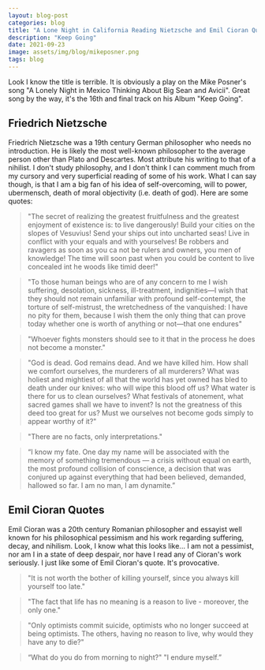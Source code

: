 ```yaml
---
layout: blog-post
categories: blog
title: "A Lone Night in California Reading Nietzsche and Emil Cioran Quotes"
description: "Keep Going"
date: 2021-09-23
image: assets/img/blog/mikeposner.png
tags: blog
---
```


Look I know the title is terrible. It is obviously a play on the Mike Posner's song "A Lonely Night in Mexico Thinking About Big Sean and Avicii". Great song by the way, it's the 16th and final track on his Album "Keep Going".

## Friedrich Nietzsche

Friedrich Nietzsche was a 19th century German philosopher who needs no introduction. He is likely the most well-known philosopher to the average person other than Plato and Descartes. Most attribute his writing to that of a nihilist. I don't study philosophy, and I don't think I can comment much from my cursory and very superficial reading of some of his work. What I can say though, is that I am a big fan of his idea of self-overcoming, will to power, ubermensch, death of moral objectivity (i.e. death of god). Here are some quotes:

> "The secret of realizing the greatest fruitfulness and the greatest enjoyment of existence is: to live dangerously! Build your cities on the slopes of Vesuvius! Send your ships out into uncharted seas! Live in conflict with your equals and with yourselves! Be robbers and ravagers as soon as you ca not be rulers and owners, you men of knowledge! The time will soon past when you could be content to live concealed int he woods like timid deer!"

> "To those human beings who are of any concern to me I wish suffering, desolation, sickness, ill-treatment, indignities—I wish that they should not remain unfamiliar with profound self-contempt, the torture of self-mistrust, the wretchedness of the vanquished: I have no pity for them, because I wish them the only thing that can prove today whether one is worth of anything or not—that one endures"

> "Whoever fights monsters should see to it that in the process he does not become a monster."

> "God is dead. God remains dead. And we have killed him. How shall we comfort ourselves, the murderers of all murderers? What was holiest and mightiest of all that the world has yet owned has bled to death under our knives: who will wipe this blood off us? What water is there for us to clean ourselves? What festivals of atonement, what sacred games shall we have to invent? Is not the greatness of this deed too great for us? Must we ourselves not become gods simply to appear worthy of it?"

> "There are no facts, only interpretations."

> “I know my fate. One day my name will be associated with the memory of something tremendous — a crisis without equal on earth, the most profound collision of conscience, a decision that was conjured up against everything that had been believed, demanded, hallowed so far. I am no man, I am dynamite.”



## Emil Cioran Quotes

Emil Cioran was a 20th century Romanian philosopher and essayist well known for his philosophical pessimism and his work regarding suffering, decay, and nihilism. Look, I know what this looks like... I am not a pessimist, nor am I in a state of deep despair, nor have I read any of Cioran's work seriously. I just like some of Emil Cioran's quote. It's provocative.

> "It is not worth the bother of killing yourself, since you always kill yourself too late."

> "The fact that life has no meaning is a reason to live - moreover, the only one."

> "Only optimists commit suicide, optimists who no longer succeed at being optimists. The others, having no reason to live, why would they have any to die?"

> “What do you do from morning to night?" "I endure myself.”





